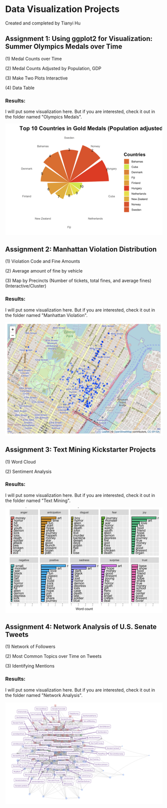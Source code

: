 # Data Visualization Projects

Created and completed by Tianyi Hu

## Assignment 1: Using ggplot2 for Visualization: Summer Olympics Medals over Time

(1) Medal Counts over Time

(2) Medal Counts Adjusted by Population, GDP

(3) Make Two Plots Interactive

(4) Data Table

### Results:
I will put some visualization here. But if you are interested, check it out in the folder named "Olympics Medals".

![image](https://github.com/superhutianyi/datavisualization/blob/master/Olympics%20Medals/windrose.png)

## Assignment 2: Manhattan Violation Distribution
(1) Violation Code and Fine Amounts

(2) Average amount of fine by vehicle

(3) Map by Precincts (Number of tickets, total fines, and average fines)(Interactive/Cluster)

### Results:
I will put some visualization here. But if you are interested, check it out in the folder named "Manhattan Violation".

![image](https://github.com/superhutianyi/datavisualization/blob/master/Manhattan%20Violation/interactivemap1.png)

## Assignment 3: Text Mining Kickstarter Projects
(1) Word Cloud

(2) Sentiment Analysis

### Results:
I will put some visualization here. But if you are interested, check it out in the folder named "Text Mining".

![image](https://github.com/superhutianyi/datavisualization/blob/master/Text%20Mining/SentimentAnalysis.png)

## Assignment 4: Network Analysis of U.S. Senate Tweets
(1) Network of Followers

(2) Most Common Topics over Time on Tweets

(3) Identifying Mentions

### Results:
I will put some visualization here. But if you are interested, check it out in the folder named "Network Analysis".

![image](https://github.com/superhutianyi/datavisualization/blob/master/Network%20Analysis/Network.png)
